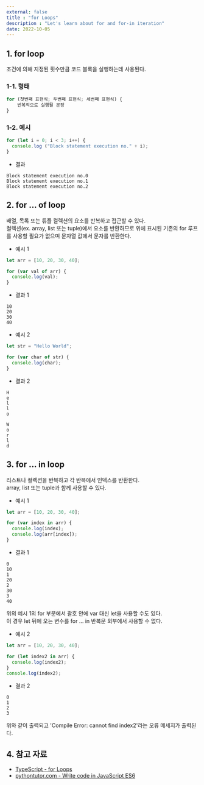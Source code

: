 ```yaml
---
external: false
title : "for Loops"
description : "Let's learn about for and for-in iteration"
date: 2022-10-05
---
```


## 1. for loop

조건에 의해 지정된 횟수만큼 코드 블록을 실행하는데 사용된다.

### 1-1. 형태

```typescript
for (첫번째 표현식; 두번째 표현식; 세번째 표현식) {
    반복적으로 실행될 문장
}
```

### 1-2. 예시

```typescript
for (let i = 0; i < 3; i++) {
  console.log ("Block statement execution no." + i);
}
```

- 결과

```
Block statement execution no.0
Block statement execution no.1
Block statement execution no.2
```

## 2. for ... of loop
배열, 목록 또는 튜플 컬렉션의 요소를 반복하고 접근할 수 있다.<br/>
컬렉션(ex. array, list 또는 tuple)에서 요소를 반환하므로 위에 표시된 기존의 for 루프를 사용할 필요가 없으며 문자열 값에서 문자를 반환한다.<br/>

- 예시 1

```typescript
let arr = [10, 20, 30, 40];

for (var val of arr) {
  console.log(val);
}
```

- 결과 1

```
10
20
30
40
```

- 예시 2

```typescript
let str = "Hello World";

for (var char of str) {
  console.log(char);
}
```

- 결과 2

```
H
e
l
l
o
 
W
o
r
l
d
```

## 3. for ... in loop
리스트나 컬렉션을 반복하고 각 반복에서 인덱스를 반환한다.<br/>
array, list 또는 tuple과 함께 사용할 수 있다.<br/>

- 예시 1
  
```typescript
let arr = [10, 20, 30, 40];

for (var index in arr) {
  console.log(index);
  console.log(arr[index]);
}
```

- 결과 1

```
0
10
1
20
2
30
3
40
```

위의 예시 1의 for 부분에서 괄호 안에 var 대신 let을 사용할 수도 있다.<br/>
이 경우 let 뒤에 오는 변수를 for ... in 반복문 외부에서 사용할 수 없다.<br/>

- 예시 2

```typescript
let arr = [10, 20, 30, 40];

for (let index2 in arr) {
  console.log(index2);
}
console.log(index2);
```

- 결과 2

```
0
1
2
3
```
위와 같이 출력되고 'Compile Error: cannot find index2'라는 오류 메세지가 출력된다.

## 4. 참고 자료
- [TypeScript - for Loops](https://www.tutorialsteacher.com/typescript/for-loop)
- [pythontutor.com - Write code in JavaScript ES6](https://pythontutor.com/visualize.html#mode=edit)